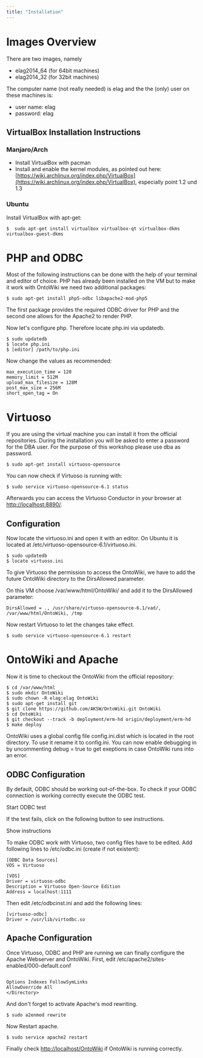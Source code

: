 ```yaml
---
title: "Installation"
---
```


# Images Overview

There are two images, namely

* elag2014_64 (for 64bit machines)
* elag2014_32 (for 32bit machines)

The computer name (not really needed) is <code-inline>elag</code-inline> and the the (only) user on these machines is:

* user name: elag
* password: elag

## VirtualBox Installation Instructions

### Manjaro/Arch

* Install VirtualBox with pacman
* Install and enable the kernel modules, as pointed out here: [https://wiki.archlinux.org/index.php/VirtualBox](https://wiki.archlinux.org/index.php/VirtualBox), especially point 1.2 und 1.3

### Ubuntu

Install VirtualBox with apt-get:

    $  sudo apt-get install virtualbox virtualbox-qt virtualbox-dkms virtualbox-guest-dkms

# PHP and ODBC
Most of the following instructions can be done with the help of your terminal and editor of choice. PHP has already been installed on the VM but to make it work with OntoWiki we need two additional packages:

    $ sudo apt-get install php5-odbc libapache2-mod-php5

The first package provides the required ODBC driver for PHP and the second one allows for the Apache2 to render PHP.

Now let's configure php. Therefore locate php.ini via <code-inline>updatedb</code-inline>.

<pre><code class='bash'>$ sudo updatedb
$ locate php.ini
$ [editor] /path/to/php.ini
</code></pre>

Now change the values as recommended:

<pre><code class='bash'>max_execution_time = 120
memory_limit = 512M
upload_max_filesize = 128M 
post_max_size = 256M
short_open_tag = On
</code></pre>

# Virtuoso
If you are using the virtual machine you can install it from the official repositories. During the installation you will be asked to enter a password for the DBA user. For the purpose of this workshop please use <code-inline>dba</code-inline> as password.

<pre><code>$ sudo apt-get install virtuoso-opensource</code></pre>  

You can now check if Virtuoso is running with: 
<pre><code>$ sudo service virtuoso-opensource-6.1 status</code></pre> 

Afterwards you can access the Virtuoso Conductor in your browser at [http://localhost:8890/](http://localhost:8890/).

## Configuration
Now locate the virtuoso.ini and open it with an editor. On Ubuntu it is located at <code-inline>/etc/virtuoso-opensource-6.1/virtuoso.ini</code-inline>.

<pre><code>$ sudo updatedb
$ locate virtuoso.ini
</code></pre> 

To give Virtuoso the permission to access the OntoWiki, we have to add the future OntoWiki directory to the <code-inline>DirsAllowed</code-inline> parameter.

<i class="fa fa-exclamation fa-fw"></i> On this VM choose <code-inline>/var/www/html/OntoWiki/</code-inline> and add it to the <code-inline>DirsAllowed</code-inline> parameter:

<pre><code class='apache'>DirsAllowed = ., /usr/share/virtuoso-opensource-6.1/vad/, /var/www/html/OntoWiki, /tmp</code></pre>

Now restart Virtuoso to let the changes take effect.
<pre><code>$ sudo service virtuoso-opensource-6.1 restart</code></pre> 


# OntoWiki and Apache

Now it is time to checkout the OntoWiki from the official repository:

<pre><code class='bash'>$ cd /var/www/html
$ sudo mkdir OntoWiki
$ sudo chown -R elag:elag OntoWiki
$ sudo apt-get install git
$ git clone https://github.com/AKSW/OntoWiki.git OntoWiki 
$ cd OntoWiki
$ git checkout --track -b deployment/erm-hd origin/deployment/erm-hd
$ make deploy
</code></pre>

OntoWiki uses a global config file <code-inline>config.ini.dist</code-inline> which is located in the root directory. To use it rename it to <code-inline>config.ini</code-inline>. You can now enable debugging in by uncommenting <code-inline>debug = true</code-inline> to get exeptions in case OntoWiki runs into an error.


## ODBC Configuration

By default, ODBC should be working out-of-the-box. To check if your ODBC connection is working correctly execute the ODBC test.

<a class="pure-button" id='odbctest-button'><i class="fa fa-play-circle-o button-icon"></i> Start ODBC test</a>

<div id='odbctest-output'></div>

If the test fails, click on the following button to see instructions.

<a class="pure-button" id='odbc-instructions-button'><i class="fa fa-book button-icon"></i> Show instructions</a>

<div id='odbc-instructions' class="hidden-div">

To make ODBC work with Virtuoso, two config files have to be edited. Add following lines to <code-inline>/etc/odbc.ini</code-inline> (create if not existent): 

<pre><code>[ODBC Data Sources]
VOS = Virtuoso

[VOS]
Driver = virtuoso-odbc
Description = Virtuoso Open-Source Edition
Address = localhost:1111
</code></pre>

Then edit <code-inline>/etc/odbcinst.ini</code-inline> and add the following lines:

<pre><code>[virtuoso-odbc]
Driver = /usr/lib/virtodbc.so   
</code></pre>

</div>

## Apache Configuration


Once Virtuoso, ODBC and PHP are running we can finally configure the Apache Webserver and OntoWiki. First, edit <code-inline>/etc/apache2/sites-enabled/000-default.conf</code-inline>

<pre><code class='xml'><Directory "/var/www/html">
Options Indexes FollowSymLinks
AllowOverride All 
&lt;/Directory>
</code></pre>

And don't forget to activate Apache's mod rewriting.
<pre><code class='bash'>$ sudo a2enmod rewrite</code></pre> 

Now Restart apache.
<pre><code class='bash'>$ sudo service apache2 restart</code></pre> 

Finally check [http://localhost/OntoWiki](http://localhost/OntoWiki) if OntoWiki is running correctly.


